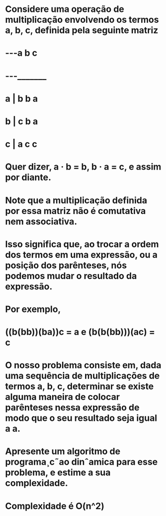 # Considere uma operação de multiplicação envolvendo os termos a, b, c, definida pela seguinte matriz
# ---a b c
# ---_______
# a | b b a
# b | c b a
# c | a c c
# Quer dizer, a · b = b, b · a = c, e assim por diante.
# Note que a multiplicação definida por essa matriz não é comutativa nem associativa.
# Isso significa que, ao trocar a ordem dos termos em uma expressão, ou a posição dos parênteses, nós podemos mudar o resultado da expressão.
# Por exemplo,
# ((b(bb))(ba))c = a e (b(b(bb)))(ac) = c
# O nosso problema consiste em, dada uma sequência de multiplicações de termos a, b, c, determinar se existe alguma maneira de colocar parênteses nessa expressão de modo que o seu resultado seja igual a a.
# Apresente um algoritmo de programa¸c˜ao dinˆamica para esse problema, e estime a sua complexidade.
# Complexidade é O(n^2)
